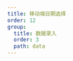 ```yaml
---
title: 移动端日期选择
order: 12
group:
  title: 数据录入
  order: 3
  path: data
---
```


<code src="../demo/DatePicker.jsx"></code>
<API src="../src/DatePicker.tsx"></API>
